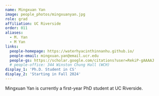 ```yaml
---
name: Mingxuan Yan
image: people_photos/mingxuanyan.jpg
role: grad
affiliation: UC Riverside
order: 011
aliases:
  - M. Yan
  - M Yan
links:
  people-homepage: https://waterhyacinthinnanhu.github.io/
  people-email: mingxuan.yan@email.ucr.edu
  people-gs: https://scholar.google.com/citations?user=RekiP-gAAAAJ
  # people-office: 344 Winston Chung Hall (WCH)
display_1: 'Ph.D. Student in CS'
display_2: 'Starting in Fall 2024'
---
```


Mingxuan Yan is currently a first-year PhD student at UC Riverside.